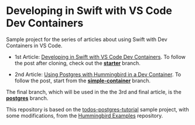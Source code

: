 # Developing in Swift with VS Code Dev Containers

Sample project for the series of articles about using Swift with Dev Containers in VS Code.

* 1st Article: [Developing in Swift with VS Code Dev Containers](https://swifttoolkit.dev/posts/dev-containers-swift). To follow the post after cloning, check out the [**starter**](https://github.com/SwiftToolkit/dev-containers/tree/starter) branch.

* 2nd Article: [Using Postgres with Hummingbird in a Dev Container](https://swifttoolkit.dev/posts/dev-containers-postgres). To follow the post, start from the [**simple-container**](https://github.com/SwiftToolkit/dev-containers/tree/simple-container) branch.

The final branch, which will be used in the the 3rd and final article, is the [**postgres**](https://github.com/SwiftToolkit/dev-containers/tree/postgres) branch.

This repository is based on the [todos-postgres-tutorial](https://github.com/hummingbird-project/hummingbird-examples/tree/main/todos-postgres-tutorial) sample project, with some modifications, from the [Hummingbird Examples](https://github.com/hummingbird-project/hummingbird-examples) repository.
